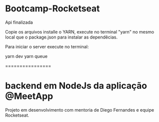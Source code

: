 # Bootcamp-Rocketseat

Api finalizada

Copie os arquivos installe o YARN, execute no terminal "yarn" no mesmo local que o package.json para instalar as dependêcias.

Para iniciar o server execute no terminal:

yarn dev
yarn queue

================

# backend em NodeJs da aplicação @MeetApp

Projeto em desenvolvimento com mentoria de Diego Fernandes e equipe Rocketseat.
